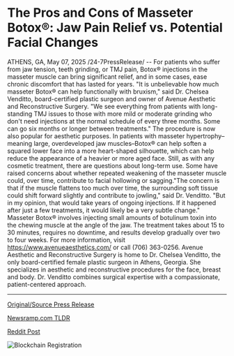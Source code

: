 # The Pros and Cons of Masseter Botox®: Jaw Pain Relief vs. Potential Facial Changes

ATHENS, GA, May 07, 2025 /24-7PressRelease/ -- For patients who suffer from jaw tension, teeth grinding, or TMJ pain, Botox® injections in the masseter muscle can bring significant relief, and in some cases, ease chronic discomfort that has lasted for years.  "It is unbelievable how much masseter Botox® can help functionally with bruxism," said Dr. Chelsea Venditto, board-certified plastic surgeon and owner of Avenue Aesthetic and Reconstructive Surgery. "We see everything from patients with long-standing TMJ issues to those with more mild or moderate grinding who don't need injections at the normal schedule of every three months. Some can go six months or longer between treatments."  The procedure is now also popular for aesthetic purposes. In patients with masseter hypertrophy–meaning large, overdeveloped jaw muscles–Botox® can help soften a squared lower face into a more heart-shaped silhouette, which can help reduce the appearance of a heavier or more aged face.  Still, as with any cosmetic treatment, there are questions about long-term use. Some have raised concerns about whether repeated weakening of the masseter muscle could, over time, contribute to facial hollowing or sagging."The concern is that if the muscle flattens too much over time, the surrounding soft tissue could shift forward slightly and contribute to jowling," said Dr. Venditto. "But in my opinion, that would take years of ongoing injections. If it happened after just a few treatments, it would likely be a very subtle change."  Masseter Botox® involves injecting small amounts of botulinum toxin into the chewing muscle at the angle of the jaw. The treatment takes about 15 to 30 minutes, requires no downtime, and results develop gradually over two to four weeks.  For more information, visit https://www.avenueaesthetics.com/ or call (706) 363-0256.  Avenue Aesthetic and Reconstructive Surgery is home to Dr. Chelsea Venditto, the only board-certified female plastic surgeon in Athens, Georgia. She specializes in aesthetic and reconstructive procedures for the face, breast and body. Dr. Venditto combines surgical expertise with a compassionate, patient-centered approach. 

---

[Original/Source Press Release](https://www.24-7pressrelease.com/press-release/522540/the-pros-and-cons-of-masseter-botox-jaw-pain-relief-vs-potential-facial-changes)
                    

[Newsramp.com TLDR](https://newsramp.com/curated-news/plastic-surgeon-advocates-for-botox-r-injections-in-masseter-muscle-for-jaw-pain-relief/a1188cef9b9bcd6e260fc4abde2f62c1) 

 



[Reddit Post](https://www.reddit.com/r/Lifestyle_Culture/comments/1kgrcmd/plastic_surgeon_advocates_for_botox_injections_in/) 



![Blockchain Registration](https://cdn.newsramp.app/24-7PressRelease/qrcode/255/7/lambaFyw.webp)